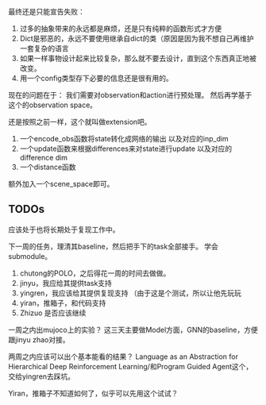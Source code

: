最终还是只能宣告失败：
1. 过多的抽象带来的永远都是麻烦，还是只有纯粹的函数形式才方便
2. Dict是邪恶的，永远不要使用继承自dict的类（原因是因为我不想自己再维护一套复杂的语言
3. 如果一样事物设计起来比较复杂，那么就不要去设计，直到这个东西真正地被改变。
4. 用一个config类型存下必要的信息还是很有用的。

现在的问题在于：
我们需要对observation和action进行预处理。
然后再学基于这个的observation space。

还是按照之前一样，这个就叫做extension吧。
1. 一个encode_obs函数将state转化成网络的输出
    以及对应的inp_dim
2. 一个update函数来根据differences来对state进行update
    以及对应的difference dim
3. 一个distance函数

额外加入一个scene_space即可。














































## TODOs
应该处于也将长期处于复现工作中。

下一周的任务，理清其baseline，然后把手下的task全部接手。
学会submodule。

1. chutong的POLO，之后得花一周的时间去做做。
2. jinyu，我应给其提供task支持
3. yingren，我应该给其提供复现支持 （由于这是个测试，所以让他先玩玩
4. yiran，推箱子，和代码支持
5. Zhizuo 是否应该继续

一周之内出mujoco上的实验？
这三天主要做Model方面，GNN的baseline，方便跟jinyu zhao对接。

两周之内应该可以出个基本能看的结果？
Language as an Abstraction for Hierarchical Deep Reinforcement Learning/和Program Guided Agent这个，交给yingren去踩坑。

Yiran，推箱子不知道如何了，似乎可以先用这个试试？

